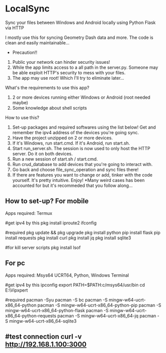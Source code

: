 # LocalSync
Sync your files between Windows and Android locally using Python Flask via HTTP

I mostly use this for syncing Geometry Dash data and more. The code is clean and easily maintainable...

* Precaution!!
1. Public your network can hinder security issues!
2. While the app limits access to a all path in the server.py. Someone may be able exploit HTTP's security to mess with your files.
3. The app may use root! Which I'll try to eliminate later...

What's the requirements to use this app?
1. 2 or more devices running either Windows or Android (root needed maybe)
2. Some knowledge about shell scripts

How to use this?
1. Set-up packages and required softwares using the list below! Get and remember the ipv4 address of the devices you're going sync.
2. Have the project unzipped on 2 or more devices.
3. If it's Windows, run start.cmd. If it's Android, run start.sh. 
4. Start run_server.sh. The session is now used to only host the HTTP server. Do it on both devices.
5. Run a new session of start.sh / start.cmd.
6. Run crud_database to add devices that you're going to interact with.
7. Go back and choose file_sync_operation and sync files there!
8. If there are features you want to change or add, tinker with the code yourself. It's pretty intuitive. Enjoy!
*Many weird cases has been accounted for but it's recommeded that you follow along...

How to set-up? 
For mobile
--------------------------------------------------------------------------------------
Apps required: Termux

#get ipv4 by this
pkg install iproute2
ifconfig

#required
pkg update && pkg upgrade
pkg install python
pip install flask
pip install requests
pkg install curl
pkg install jq
pkg install sqlite3

#for kill server scripts
pkg install lsof

For pc
--------------------------------------------------------------------------------------
Apps required: Msys64 UCRT64, Python, Windows Terminal

#get ipv4 by this
ipconfig
export PATH=$PATH:c/msys64/usr/bin
cd E:\Vipxpert

#required
pacman -Syu
pacman -S bc
pacman -S mingw-w64-ucrt-x86_64-python
pacman -S mingw-w64-ucrt-x86_64-python-pip
pacman -S mingw-w64-ucrt-x86_64-python-flask
pacman -S mingw-w64-ucrt-x86_64-python-requests
pacman -S mingw-w64-ucrt-x86_64-jq
pacman -S mingw-w64-ucrt-x86_64-sqlite3

#test connection
curl -v http://192.168.1.100:3000
--------------------------------------------------------------------------------------


